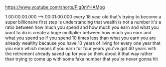 https://www.youtube.com/shorts/PIg0nYHAMpg

1 00:00:00.000 --\> 00:01:00.000 every 18 year old that's trying to
become a super billionaire first step is understanding that wealth is
not a number it's a ratio between how much you spend and how much you
earn and what you want to do is create a huge multiplier between how
much you earn and what you spend so if you spend 10 times less than what
you earn you are already wealthy because you have 10 years of living for
every one year that you earn which means if you earn for four years
you've got 40 years with the retirement already saved up for you so
think about it that way rather than trying to come up with some fake
number that you're never gonna hit
